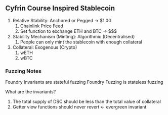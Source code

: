 ## Cyfrin Course Inspired Stablecoin

1. Relative Stability: Anchored or Pegged -> $1.00
   1. Chainlink Price Feed
   2. Set function to exchange ETH and BTC -> $$$
2. Stability Mechanism (Minting): Algorithmic (Decentralised) 
   1. People can only mint the stablecoin with enough collateral
3. Collateral: Exogenous (Crypto) 
   1. wETH 
   2. wBTC


### Fuzzing Notes

Foundry Invariants are stateful fuzzing
Foundry Fuzzing is stateless fuzzing


What are the invariants?

1. The total supply of DSC should be less than the total value of collateral
2. Getter view functions should never revert <- evergreen invariant